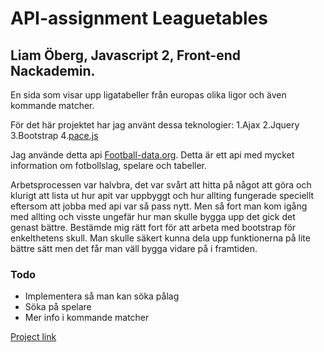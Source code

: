 # API-assignment Leaguetables

## Liam Öberg, Javascript 2, Front-end Nackademin.

En sida som visar upp ligatabeller från europas olika ligor och även kommande matcher.

För det här projektet har jag använt dessa teknologier:
1.Ajax
2.Jquery
3.Bootstrap
4.[pace.js](http://github.hubspot.com/pace/docs/welcome/)

Jag använde detta api [Football-data.org](http://api.football-data.org/index). Detta är ett api med mycket information om fotbollslag, spelare och tabeller.

Arbetsprocessen var halvbra, det var svårt att hitta på något att göra och klurigt att lista ut hur apit var uppbyggt och hur allting
fungerade speciellt eftersom att jobba med api var så pass nytt. Men så fort man kom igång med allting och visste ungefär hur man skulle
bygga upp det gick det genast bättre. Bestämde mig rätt fort för att arbeta med bootstrap för enkelthetens skull. 
Man skulle säkert kunna dela upp funktionerna på lite bättre sätt men det får man väll bygga vidare på i framtiden.

### Todo
* Implementera så man kan söka pålag
* Söka på spelare
* Mer info i kommande matcher

[Project link](https://mrlangboi.github.io/API-assignment/)
